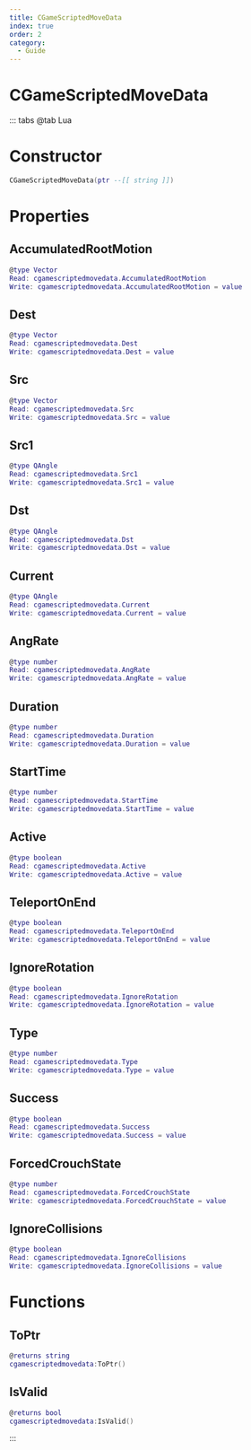 ```yaml
---
title: CGameScriptedMoveData
index: true
order: 2
category:
  - Guide
---
```


# CGameScriptedMoveData

::: tabs
@tab Lua
# Constructor
```lua
CGameScriptedMoveData(ptr --[[ string ]])
```
# Properties
## AccumulatedRootMotion 
```lua
@type Vector
Read: cgamescriptedmovedata.AccumulatedRootMotion
Write: cgamescriptedmovedata.AccumulatedRootMotion = value
```
## Dest 
```lua
@type Vector
Read: cgamescriptedmovedata.Dest
Write: cgamescriptedmovedata.Dest = value
```
## Src 
```lua
@type Vector
Read: cgamescriptedmovedata.Src
Write: cgamescriptedmovedata.Src = value
```
## Src1 
```lua
@type QAngle
Read: cgamescriptedmovedata.Src1
Write: cgamescriptedmovedata.Src1 = value
```
## Dst 
```lua
@type QAngle
Read: cgamescriptedmovedata.Dst
Write: cgamescriptedmovedata.Dst = value
```
## Current 
```lua
@type QAngle
Read: cgamescriptedmovedata.Current
Write: cgamescriptedmovedata.Current = value
```
## AngRate 
```lua
@type number
Read: cgamescriptedmovedata.AngRate
Write: cgamescriptedmovedata.AngRate = value
```
## Duration 
```lua
@type number
Read: cgamescriptedmovedata.Duration
Write: cgamescriptedmovedata.Duration = value
```
## StartTime 
```lua
@type number
Read: cgamescriptedmovedata.StartTime
Write: cgamescriptedmovedata.StartTime = value
```
## Active 
```lua
@type boolean
Read: cgamescriptedmovedata.Active
Write: cgamescriptedmovedata.Active = value
```
## TeleportOnEnd 
```lua
@type boolean
Read: cgamescriptedmovedata.TeleportOnEnd
Write: cgamescriptedmovedata.TeleportOnEnd = value
```
## IgnoreRotation 
```lua
@type boolean
Read: cgamescriptedmovedata.IgnoreRotation
Write: cgamescriptedmovedata.IgnoreRotation = value
```
## Type 
```lua
@type number
Read: cgamescriptedmovedata.Type
Write: cgamescriptedmovedata.Type = value
```
## Success 
```lua
@type boolean
Read: cgamescriptedmovedata.Success
Write: cgamescriptedmovedata.Success = value
```
## ForcedCrouchState 
```lua
@type number
Read: cgamescriptedmovedata.ForcedCrouchState
Write: cgamescriptedmovedata.ForcedCrouchState = value
```
## IgnoreCollisions 
```lua
@type boolean
Read: cgamescriptedmovedata.IgnoreCollisions
Write: cgamescriptedmovedata.IgnoreCollisions = value
```
# Functions
## ToPtr
```lua
@returns string
cgamescriptedmovedata:ToPtr()
```
## IsValid
```lua
@returns bool
cgamescriptedmovedata:IsValid()
```

:::